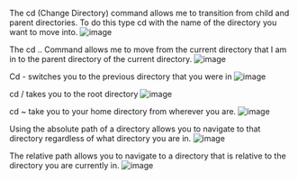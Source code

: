 The cd (Change Directory) command allows me to transition from child and parent directories. To do this type cd with the name of the directory you want to move into.
![image](https://github.com/Sfayson1/sfayson-module1/assets/137829671/4ccb2436-e517-4cfc-b596-cceccba500d9)

The cd .. Command allows me to move from the current directory that I am in to the parent directory of the current directory.
![image](https://github.com/Sfayson1/sfayson-module1/assets/137829671/4c99dbd0-7024-4902-9973-82ed70ef552b)

Cd - switches you to the previous directory that you were in
![image](https://github.com/Sfayson1/sfayson-module1/assets/137829671/f541f64b-1ce3-4d1d-a098-a8eaa0b3b890)

cd / takes you to the root directory
![image](https://github.com/Sfayson1/sfayson-module1/assets/137829671/8b713347-7874-400c-98e4-1d537348ddb9)

cd ~ take you to your home directory from wherever you are.
![image](https://github.com/Sfayson1/sfayson-module1/assets/137829671/b9e221b0-7bfa-4ee3-bf14-68e61796e027)

Using the absolute path of  a directory allows you to navigate to that directory regardless of what directory you are in.
![image](https://github.com/Sfayson1/sfayson-module1/assets/137829671/b3ef3943-aeb1-47be-bfff-cbc34c3e2223)

The relative path allows you to navigate to a directory that is relative to the directory you are currently in.
![image](https://github.com/Sfayson1/sfayson-module1/assets/137829671/e4181d8a-0f36-4d59-afbb-099912e864a1)

